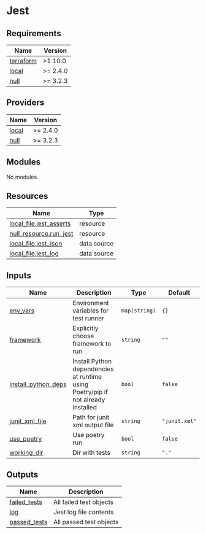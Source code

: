 # Jest

<!-- BEGIN_TF_DOCS -->
## Requirements

| Name | Version |
|------|---------|
| <a name="requirement_terraform"></a> [terraform](#requirement\_terraform) | >1.10.0 |
| <a name="requirement_local"></a> [local](#requirement\_local) | >= 2.4.0 |
| <a name="requirement_null"></a> [null](#requirement\_null) | >= 3.2.3 |

## Providers

| Name | Version |
|------|---------|
| <a name="provider_local"></a> [local](#provider\_local) | >= 2.4.0 |
| <a name="provider_null"></a> [null](#provider\_null) | >= 3.2.3 |

## Modules

No modules.

## Resources

| Name | Type |
|------|------|
| [local_file.jest_asserts](https://registry.terraform.io/providers/hashicorp/local/latest/docs/resources/file) | resource |
| [null_resource.run_jest](https://registry.terraform.io/providers/hashicorp/null/latest/docs/resources/resource) | resource |
| [local_file.jest_json](https://registry.terraform.io/providers/hashicorp/local/latest/docs/data-sources/file) | data source |
| [local_file.jest_log](https://registry.terraform.io/providers/hashicorp/local/latest/docs/data-sources/file) | data source |

## Inputs

| Name | Description | Type | Default |
|------|-------------|------|---------|
| <a name="input_env_vars"></a> [env\_vars](#input\_env\_vars) | Environment variables for test runner | `map(string)` | `{}` |
| <a name="input_framework"></a> [framework](#input\_framework) | Explicitly choose framework to run | `string` | `""` |
| <a name="input_install_python_deps"></a> [install\_python\_deps](#input\_install\_python\_deps) | Install Python dependencies at runtime using Poetry/pip if not already installed | `bool` | `false` |
| <a name="input_junit_xml_file"></a> [junit\_xml\_file](#input\_junit\_xml\_file) | Path for junit xml output file | `string` | `"junit.xml"` |
| <a name="input_use_poetry"></a> [use\_poetry](#input\_use\_poetry) | Use poetry run | `bool` | `false` |
| <a name="input_working_dir"></a> [working\_dir](#input\_working\_dir) | Dir with tests | `string` | `"."` |

## Outputs

| Name | Description |
|------|-------------|
| <a name="output_failed_tests"></a> [failed\_tests](#output\_failed\_tests) | All failed test objects |
| <a name="output_log"></a> [log](#output\_log) | Jest log file contents |
| <a name="output_passed_tests"></a> [passed\_tests](#output\_passed\_tests) | All passed test objects |
<!-- END_TF_DOCS -->
